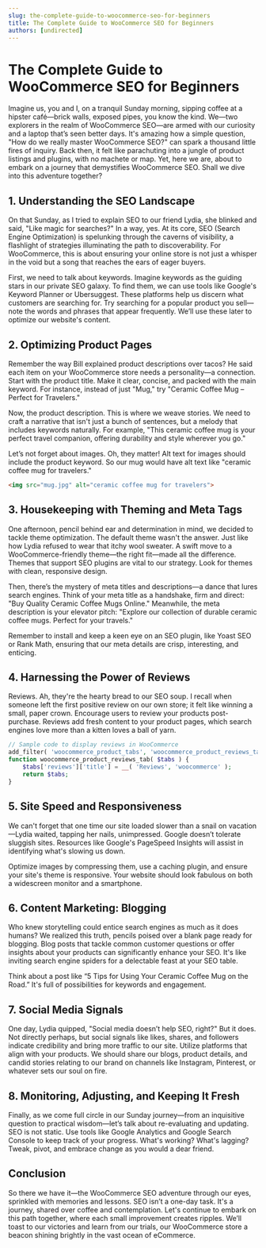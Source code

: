 ```yaml
---
slug: the-complete-guide-to-woocommerce-seo-for-beginners
title: The Complete Guide to WooCommerce SEO for Beginners
authors: [undirected]
---
```



# The Complete Guide to WooCommerce SEO for Beginners

Imagine us, you and I, on a tranquil Sunday morning, sipping coffee at a hipster café—brick walls, exposed pipes, you know the kind. We—two explorers in the realm of WooCommerce SEO—are armed with our curiosity and a laptop that’s seen better days. It's amazing how a simple question, "How do we really master WooCommerce SEO?" can spark a thousand little fires of inquiry. Back then, it felt like parachuting into a jungle of product listings and plugins, with no machete or map. Yet, here we are, about to embark on a journey that demystifies WooCommerce SEO. Shall we dive into this adventure together?

## 1. Understanding the SEO Landscape

On that Sunday, as I tried to explain SEO to our friend Lydia, she blinked and said, "Like magic for searches?" In a way, yes. At its core, SEO (Search Engine Optimization) is spelunking through the caverns of visibility, a flashlight of strategies illuminating the path to discoverability. For WooCommerce, this is about ensuring your online store is not just a whisper in the void but a song that reaches the ears of eager buyers. 

First, we need to talk about keywords. Imagine keywords as the guiding stars in our private SEO galaxy. To find them, we can use tools like Google's Keyword Planner or Ubersuggest. These platforms help us discern what customers are searching for. Try searching for a popular product you sell—note the words and phrases that appear frequently. We’ll use these later to optimize our website's content. 

## 2. Optimizing Product Pages

Remember the way Bill explained product descriptions over tacos? He said each item on your WooCommerce store needs a personality—a connection. Start with the product title. Make it clear, concise, and packed with the main keyword. For instance, instead of just "Mug," try "Ceramic Coffee Mug – Perfect for Travelers."

Now, the product description. This is where we weave stories. We need to craft a narrative that isn't just a bunch of sentences, but a melody that includes keywords naturally. For example, "This ceramic coffee mug is your perfect travel companion, offering durability and style wherever you go."

Let’s not forget about images. Oh, they matter! Alt text for images should include the product keyword. So our mug would have alt text like "ceramic coffee mug for travelers."

```html
<img src="mug.jpg" alt="ceramic coffee mug for travelers">
```

## 3. Housekeeping with Theming and Meta Tags

One afternoon, pencil behind ear and determination in mind, we decided to tackle theme optimization. The default theme wasn't the answer. Just like how Lydia refused to wear that itchy wool sweater. A swift move to a WooCommerce-friendly theme—the right fit—made all the difference. Themes that support SEO plugins are vital to our strategy. Look for themes with clean, responsive design.

Then, there’s the mystery of meta titles and descriptions—a dance that lures search engines. Think of your meta title as a handshake, firm and direct: "Buy Quality Ceramic Coffee Mugs Online." Meanwhile, the meta description is your elevator pitch: "Explore our collection of durable ceramic coffee mugs. Perfect for your travels."

Remember to install and keep a keen eye on an SEO plugin, like Yoast SEO or Rank Math, ensuring that our meta details are crisp, interesting, and enticing.

## 4. Harnessing the Power of Reviews

Reviews. Ah, they're the hearty bread to our SEO soup. I recall when someone left the first positive review on our own store; it felt like winning a small, paper crown. Encourage users to review your products post-purchase. Reviews add fresh content to your product pages, which search engines love more than a kitten loves a ball of yarn.

```php
// Sample code to display reviews in WooCommerce
add_filter( 'woocommerce_product_tabs', 'woocommerce_product_reviews_tab' );
function woocommerce_product_reviews_tab( $tabs ) {
    $tabs['reviews']['title'] = __( 'Reviews', 'woocommerce' );
    return $tabs;
}
```

## 5. Site Speed and Responsiveness

We can't forget that one time our site loaded slower than a snail on vacation—Lydia waited, tapping her nails, unimpressed. Google doesn’t tolerate sluggish sites. Resources like Google's PageSpeed Insights will assist in identifying what's slowing us down. 

Optimize images by compressing them, use a caching plugin, and ensure your site's theme is responsive. Your website should look fabulous on both a widescreen monitor and a smartphone.

## 6. Content Marketing: Blogging

Who knew storytelling could entice search engines as much as it does humans? We realized this truth, pencils poised over a blank page ready for blogging. Blog posts that tackle common customer questions or offer insights about your products can significantly enhance your SEO. It's like inviting search engine spiders for a delectable feast at your SEO table.

Think about a post like “5 Tips for Using Your Ceramic Coffee Mug on the Road.” It's full of possibilities for keywords and engagement.

## 7. Social Media Signals

One day, Lydia quipped, "Social media doesn’t help SEO, right?" But it does. Not directly perhaps, but social signals like likes, shares, and followers indicate credibility and bring more traffic to our site. Utilize platforms that align with your products. We should share our blogs, product details, and candid stories relating to our brand on channels like Instagram, Pinterest, or whatever sets our soul on fire.

## 8. Monitoring, Adjusting, and Keeping It Fresh

Finally, as we come full circle in our Sunday journey—from an inquisitive question to practical wisdom—let’s talk about re-evaluating and updating. SEO is not static. Use tools like Google Analytics and Google Search Console to keep track of your progress. What's working? What's lagging? Tweak, pivot, and embrace change as you would a dear friend.

## Conclusion

So there we have it—the WooCommerce SEO adventure through our eyes, sprinkled with memories and lessons. SEO isn’t a one-day task. It's a journey, shared over coffee and contemplation. Let's continue to embark on this path together, where each small improvement creates ripples. We’ll toast to our victories and learn from our trials, our WooCommerce store a beacon shining brightly in the vast ocean of eCommerce.